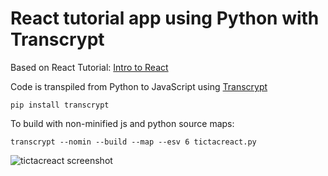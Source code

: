 # React tutorial app using Python with Transcrypt

Based on React Tutorial: [Intro to React](https://reactjs.org/tutorial/tutorial.html)

Code is transpiled from Python to JavaScript using [Transcrypt](https://www.transcrypt.org)

```pip install transcrypt```

To build with non-minified js and python source maps:

```transcrypt --nomin --build --map --esv 6 tictacreact.py```

![tictacreact screenshot](https://github.com/JennaSys/tictacreact/raw/master/screenshot.png)
